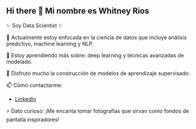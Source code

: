 ## Hi there 👋 Mi nombre es Whitney Rios

<!--
**wh1tneyr/wh1tneyr** is a ✨ _special_ ✨ repository because its `README.md` (this file) appears on your GitHub profile.

-->
✨ Soy Data Scientist ✨

🔭 Actualmente estoy enfocada en la ciencia de datos que incluye análisis predictivo, machine learning y NLP.

🌱 Estoy aprendiendo más sobre: deep learning y técnicas avanzadas de modelado.

👯 Disfruto mucho la construcción de modelos de aprendizaje supervisado.
 
📫 Cómo contactarme:

-  [LinkedIn](https://www.linkedin.com/in/whitney-rios-p/)
    
⚡ Dato curioso: ¡Me encanta tomar fotografías que sirvan como fondos de pantalla inspiradores!
